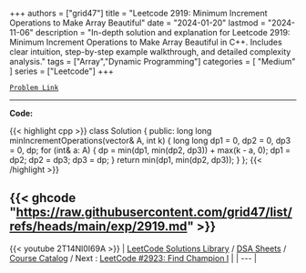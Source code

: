 
+++
authors = ["grid47"]
title = "Leetcode 2919: Minimum Increment Operations to Make Array Beautiful"
date = "2024-01-20"
lastmod = "2024-11-06"
description = "In-depth solution and explanation for Leetcode 2919: Minimum Increment Operations to Make Array Beautiful in C++. Includes clear intuition, step-by-step example walkthrough, and detailed complexity analysis."
tags = ["Array","Dynamic Programming"]
categories = [
    "Medium"
]
series = ["Leetcode"]
+++



[`Problem Link`](https://leetcode.com/problems/minimum-increment-operations-to-make-array-beautiful/description/)

---
**Code:**

{{< highlight cpp >}}
class Solution {
public:
    long long minIncrementOperations(vector<int>& A, int k) {
        long long dp1 = 0, dp2 = 0, dp3 = 0, dp;
        for (int& a: A) {
            dp = min(dp1, min(dp2, dp3)) + max(k - a, 0);
            dp1 = dp2;
            dp2 = dp3;
            dp3 = dp;
        }
        return min(dp1, min(dp2, dp3));
    }
};
{{< /highlight >}}

{{< ghcode "https://raw.githubusercontent.com/grid47/list/refs/heads/main/exp/2919.md" >}}
---
{{< youtube 2T14Nl0I69A >}}
| [LeetCode Solutions Library](https://grid47.xyz/leetcode/) / [DSA Sheets](https://grid47.xyz/sheets/) / [Course Catalog](https://grid47.xyz/courses/) / Next : [LeetCode #2923: Find Champion I](https://grid47.xyz/posts/leetcode-2923-find-champion-i-solution/) |
| --- |
